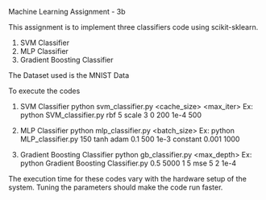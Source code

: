 Machine Learning Assignment - 3b

This assignment is to implement three classifiers code using scikit-sklearn.

1. SVM Classifier
2. MLP Classifier
3. Gradient Boosting Classifier

The Dataset used is the MNIST Data

To execute the codes

1. SVM Classifier
python svm_classifier.py <kernel> <C> <Gamma> <Degree> <Coef0> <cache_size> <tolerance> <max_iter>
Ex: python SVM_classifier.py rbf 5 scale 3 0 200 1e-4 500 

2. MLP Classifier
python mlp_classifier.py <hidden layers> <activation function> <solver> <alpha> <batch_size> <tolerance> <learning rate> <learning rate initial> <iterations>
Ex: python MLP_classifier.py 150 tanh adam 0.1 500 1e-3 constant 0.001 1000


3. Gradient Boosting Classifier
python gb_classifier.py <learning rate> <estimators> <subsamples> <max_depth> <criterion> <Minimum Number of Samples for Split> <Minimum Number of Samples for Leaf> <Tolerance>
Ex: python Gradient Boosting Classifier.py 0.5 5000 1 5 mse 5 2 1e-4


The execution time for these codes vary with the hardware setup of the system.
Tuning the parameters should make the code run faster.
